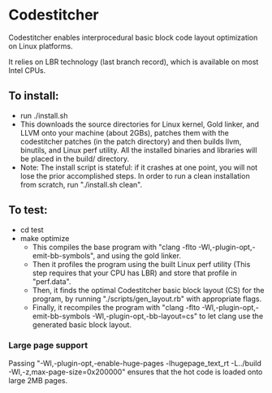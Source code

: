 # Codestitcher
Codestitcher enables interprocedural basic block code layout optimization on Linux platforms.

It relies on LBR technology (last branch record), which is available on most Intel CPUs.

## To install:
  * run ./install.sh
  * This downloads the source directories for Linux kernel, Gold linker, and LLVM onto your machine (about 2GBs), patches them with the codestitcher patches (in the patch directory) and then builds llvm, binutils, and Linux perf utility. All the installed binaries and libraries will be placed in the build/ directory.
  * Note: The install script is stateful: if it crashes at one point, you will not lose the prior accomplished steps. In order to run a clean installation from scratch, run "./install.sh clean".

## To test:
  * cd test
  * make optimize
    - This compiles the base program with "clang -flto -Wl,-plugin-opt,-emit-bb-symbols", and using the gold linker.
    - Then it profiles the program using the built Linux perf utility (This step requires that your CPU has LBR) and store that
    profile in "perf.data".
    - Then, it finds the optimal Codestitcher basic block layout (CS) for the program, by running "./scripts/gen_layout.rb" with 
    appropriate flags.
    - Finally, it recompiles the program with "clang -flto -Wl,-plugin-opt,-emit-bb-symbols -Wl,-plugin-opt,-bb-layout=cs" to let
    clang use the generated basic block layout.

### Large page support
  Passing "-Wl,-plugin-opt,-enable-huge-pages -lhugepage_text_rt -L../build -Wl,-z,max-page-size=0x200000" ensures that the hot code is loaded onto large 2MB pages.
